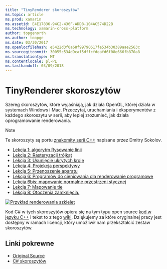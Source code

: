```yaml
---
title: "TinyRenderer skoroszytów"
ms.topic: article
ms.prod: xamarin
ms.assetid: E4E17836-94C2-436F-ADD8-104AC574D22B
ms.technology: xamarin-cross-platform
author: topgenorth
ms.author: toopge
ms.date: 03/30/2017
ms.openlocfilehash: e5422d3f0a68f99790617fe534b30389aae2563c
ms.sourcegitcommit: 30055c534d9caf5dffcfdeafd6f08e666fb870a8
ms.translationtype: MT
ms.contentlocale: pl-PL
ms.lasthandoff: 03/09/2018
---
```

# <a name="tinyrenderer-workbooks"></a>TinyRenderer skoroszytów

Szereg skoroszytów, które wyjaśniają, jak działa OpenGL, której działa w systemach Windows i Mac. Przeczytaj, uruchamiania i eksperymentów z każdego skoroszytu w serii, aby lepiej zrozumieć, jak działa oprogramowanie renderowania.

> [!NOTE]
> Te skoroszyty są portu [znakomity serii C++](https://github.com/ssloy/tinyrenderer/wiki) napisane przez Dmitry Sokolov.

-    [Lekcja 1: algorytm Rysowanie linii](https://developer.xamarin.com/workbooks/graphics/tiny-renderer/lesson1.workbook)
-    [Lekcja 2: Rasteryzacji trójkąt](https://developer.xamarin.com/workbooks/graphics/tiny-renderer/lesson2.workbook)
-    [Lekcja 3: Usunięcie ukrytych kroje](https://developer.xamarin.com/workbooks/graphics/tiny-renderer/lesson3.workbook)
-    [Lekcja 4: Projekcja perspektywy](https://developer.xamarin.com/workbooks/graphics/tiny-renderer/lesson4.workbook)
-    [Lekcja 5: Przenoszenie aparatu](https://developer.xamarin.com/workbooks/graphics/tiny-renderer/lesson5.workbook)
-    [Lekcja 6: Programów do cieniowania dla renderowanie programowe](https://developer.xamarin.com/workbooks/graphics/tiny-renderer/lesson6.workbook)
-    [Lekcja 6bis: mapowanie normalne przestrzeni stycznej](https://developer.xamarin.com/workbooks/graphics/tiny-renderer/lesson6bis.workbook)
-    [Lekcja 7: Mapowanie tle](https://developer.xamarin.com/workbooks/graphics/tiny-renderer/lesson7.workbook)
-    [Lekcja 8: Otoczenia zamknięcia.](https://developer.xamarin.com/workbooks/graphics/tiny-renderer/lesson8.workbook)

[![](tinyrenderer-images/tinyrenderer-sml.png "Przykład renderowania szkielet")](tinyrenderer-images/tinyrenderer.png#lightbox)

Kod C# w tych skoroszytów opiera się na tym typu open source [kod w języku C++](https://github.com/ssloy/tinyrenderer) i tekst to z tego [wiki](https://github.com/ssloy/tinyrenderer/wiki/). Dziękujemy za które oryginalnej pracy jest dostępny w ramach licencji, który umożliwił nam przekształcić zestaw skoroszytów.


## <a name="related-links"></a>Linki pokrewne

- [Original Source](https://github.com/ssloy/tinyrenderer/blob/master/README.md)
- [C# skoroszytów](https://github.com/xamarin/Workbooks/tree/master/graphics/tiny-renderer)
